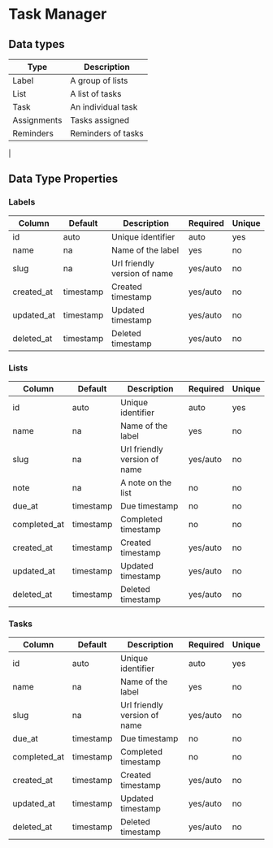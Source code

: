 # Task Manager

## Data types
| Type                      | Description                   |
|---------------------------|-------------------------------|
| Label                     | A group of lists              |
| List                      | A list of tasks               |
| Task                      | An individual task            |
| Assignments               | Tasks assigned                |
| Reminders                 | Reminders of tasks            |
|

## Data Type Properties

### Labels
| Column                    | Default       | Description                    | Required      | Unique   |
|---------------------------|---------------|--------------------------------|---------------|----------|
| id                        | auto          | Unique identifier              | auto          | yes      |
| name                      | na            | Name of the label              | yes           | no       |
| slug                      | na            | Url friendly version of name   | yes/auto      | no       |
| created_at                | timestamp     | Created timestamp              | yes/auto      | no       |
| updated_at                | timestamp     | Updated timestamp              | yes/auto      | no       |
| deleted_at                | timestamp     | Deleted timestamp              | yes/auto      | no       |

### Lists
| Column                    | Default       | Description                    | Required      | Unique   |
|---------------------------|---------------|--------------------------------|---------------|----------|
| id                        | auto          | Unique identifier              | auto          | yes      |
| name                      | na            | Name of the label              | yes           | no       |
| slug                      | na            | Url friendly version of name   | yes/auto      | no       |
| note                      | na            | A note on the list             | no            | no       |
| due_at                    | timestamp     | Due timestamp                  | no            | no       |
| completed_at              | timestamp     | Completed timestamp            | no            | no       |
| created_at                | timestamp     | Created timestamp              | yes/auto      | no       |
| updated_at                | timestamp     | Updated timestamp              | yes/auto      | no       |
| deleted_at                | timestamp     | Deleted timestamp              | yes/auto      | no       |

### Tasks
| Column                    | Default       | Description                    | Required      | Unique   |
|---------------------------|---------------|--------------------------------|---------------|----------|
| id                        | auto          | Unique identifier              | auto          | yes      |
| name                      | na            | Name of the label              | yes           | no       |
| slug                      | na            | Url friendly version of name   | yes/auto      | no       |
| due_at                    | timestamp     | Due timestamp                  | no            | no       |
| completed_at              | timestamp     | Completed timestamp            | no            | no       |
| created_at                | timestamp     | Created timestamp              | yes/auto      | no       |
| updated_at                | timestamp     | Updated timestamp              | yes/auto      | no       |
| deleted_at                | timestamp     | Deleted timestamp              | yes/auto      | no       |